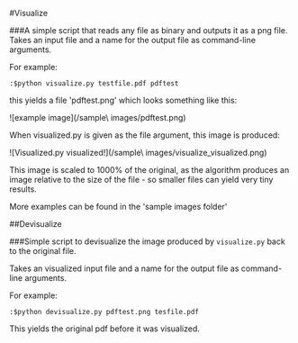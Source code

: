 #Visualize

###A simple script that reads any file as binary and outputs it as a png file.
Takes an input file and a name for the output file as command-line arguments.

For example:

`:$python visualize.py testfile.pdf pdftest`

this yields a file 'pdftest.png' which looks something like this:

![example image](/sample\ images/pdftest.png)

When visualized.py is given as the file argument, this image is produced:

![Visualized.py visualized!](/sample\ images/visualize_visualized.png)

This image is scaled to 1000% of the original, as the algorithm produces an image relative to the size of the file - so smaller files can yield very tiny results.

More examples can be found in the 'sample images folder'

##Devisualize

###Simple script to devisualize the image produced by `visualize.py` back to the original file.

Takes an visualized input file and a name for the output file as command-line arguments.

For example:

`:$python devisualize.py pdftest.png tesfile.pdf`

This yields the original pdf before it was visualized.